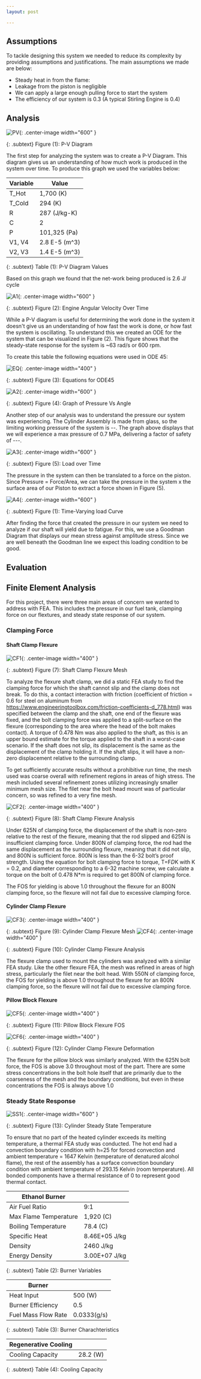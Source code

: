 ```yaml
---
layout: post

---
```


## Assumptions

To tackle designing this system we needed to reduce its complexity by providing assumptions and justifications. The main assumptions we made are below:

- Steady heat in from the flame:
- Leakage from the piston is negligible
- We can apply a large enough pulling force to start the system  
- The efficiency of our system is 0.3 (A typical Stirling Engine is 0.4)

## Analysis

![PV](https://eliaswheatfall.github.io/StirlingEngineOne/assets/pv.png){: .center-image width="600" }

{: .subtext}
Figure (1): P-V Diagram

The first step for analyzing the system was to create a P-V Diagram. This diagram gives us an understanding of how much work is produced in the system over time. To produce this graph we used the variables below:


Variable       |           Value            |
--------------------- | --------------------- | 
T_Hot        | 1,700 (K)                   | 
T_Cold       | 294 (K)              | 
R            | 287 (J/kg-K)               | 
C            | 2         | 
P            | 101,325 (Pa)             |
V1, V4       | 2.8 E-5 (m^3)         |
V2, V3       | 1.4 E-5 (m^3)         |

{: .subtext}
Table (1): P-V Diagram Values

Based on this graph we found that the net-work being produced is 2.6 J/ cycle



![A1](https://eliaswheatfall.github.io/StirlingEngineOne/assets/ODE.png){: .center-image width="600" }

{: .subtext}
Figure (2): Engine Angular Velocity Over Time

While a P-V diagram is useful for determining the work done in the system it doesn't give us an understanding of how fast the work is done, or how fast the system is oscillating. To understand this we created an ODE for the system that can be visualized in Figure (2). This figure shows that the steady-state response for the system is ~63 rad/s or 600 rpm. 

To create this table the following equations were used in ODE 45: 

![EQ](https://eliaswheatfall.github.io/StirlingEngineOne/assets/eq.png){: .center-image width="400" }

{: .subtext}
Figure (3): Equations for ODE45




![A2](https://eliaswheatfall.github.io/StirlingEngineOne/assets/PvA.png){: .center-image width="600" }

{: .subtext}
Figure (4): Graph of Pressure Vs Angle

Another step of our analysis was to understand the pressure our system was experiencing. The Cylinder Assembly is made from glass, so the limiting working pressure of the system is --. The graph above displays that we will experience a max pressure of 0.7 MPa, delivering a factor of safety of ---.


![A3](https://eliaswheatfall.github.io/StirlingEngineOne/assets/TLC.png){: .center-image width="600" }

{: .subtext}
Figure (5): Load over Time

The pressure in the system can then be translated to a force on the piston. Since Pressure = Force/Area, we can take the pressure in the system x the surface area of our Piston to extract a force shown in Figure (5).


![A4](https://eliaswheatfall.github.io/StirlingEngineOne/assets/Goodman.png){: .center-image width="600" }

{: .subtext}
Figure (1): Time-Varying load Curve

After finding the force that created the pressure in our system we need to analyze if our shaft will yield due to fatigue. For this, we use a Goodman Diagram that displays our mean stress against amplitude stress. Since we are well beneath the Goodman line we expect this loading condition to be good.

## Evaluation

## Finite Element Analysis

For this project, there were three main areas of concern we wanted to address with FEA. This includes the pressure in our fuel tank, clamping force on our flextures, and steady state response of our system.

### Clamping Force

#### Shaft Clamp Flexure

![CF1](https://eliaswheatfall.github.io/StirlingEngineOne/assets/mesh_overall_flexure.jpg){: .center-image width="400" }

{: .subtext}
Figure (7): Shaft Clamp Flexure Mesh

To analyze the flexure shaft clamp, we did a static FEA study to find the clamping force for which the shaft cannot slip and the clamp does not break. To do this, a contact interaction with friction (coefficient of friction = 0.6 for steel on aluminum from https://www.engineeringtoolbox.com/friction-coefficients-d_778.html) was specified between the clamp and the shaft, one end of the flexure was fixed, and the bolt clamping force was applied to a split-surface on the flexure (corresponding to the area where the head of the bolt makes contact). A torque of 0.478 Nm was also applied to the shaft, as this is an upper bound estimate for the torque applied to the shaft in a worst-case scenario. If the shaft does not slip, its displacement is the same as the displacement of the clamp holding it. If the shaft slips, it will have a non-zero displacement relative to the surrounding clamp.

To get sufficiently accurate results without a prohibitive run time, the mesh used was coarse overall with refinement regions in areas of high stress. The mesh included several refinement zones utilizing increasingly smaller minimum mesh size. The filet near the bolt head mount was of particular concern, so was refined to a very fine mesh.


![CF2](https://eliaswheatfall.github.io/StirlingEngineOne/assets/800N_FOS_Min.jpg){: .center-image width="400" }

{: .subtext}
Figure (8): Shaft Clamp Flexure Analysis

Under 625N of clamping force, the displacement of the shaft is non-zero relative to the rest of the flexure, meaning that the rod slipped and 625N is insufficient clamping force. Under 800N of clamping force, the rod had the same displacement as the surrounding flexure, meaning that it did not slip, and 800N is sufficient force. 800N is less than the 6-32 bolt’s proof strength. Using the equation for bolt clamping force to torque, 
T=F*D*K
with K = 0.2, and diameter corresponding to a 6-32 machine screw, we calculate a torque on the bolt of 0.478 N*m is required to get 800N of clamping force.

The FOS for yielding is above 1.0 throughout the flexure for an 800N clamping force, so the flexure will not fail due to excessive clamping force.

#### Cylinder Clamp Flexure
![CF3](https://eliaswheatfall.github.io/StirlingEngineOne/assets/coldclamp_mesxh.jpg){: .center-image width="400" }

{: .subtext}
Figure (9): Cylinder Clamp Flexure Mesh
![CF4](https://eliaswheatfall.github.io/StirlingEngineOne/assets/x550N_FOS_sus_coldclamp.jpg){: .center-image width="400" }

{: .subtext}
Figure (10): Cylinder Clamp Flexure Analysis

The flexure clamp used to mount the cylinders was analyzed with a similar FEA study. Like the other flexure FEA, the mesh was refined in areas of high stress, particularly the filet near the bolt head. With 550N of clamping force, the FOS for yielding is above 1.0 throughout the flexure for an 800N clamping force, so the flexure will not fail due to excessive clamping force.


#### Pillow Block Flexure

![CF5](https://eliaswheatfall.github.io/StirlingEngineOne/assets/Pillow_625N_FOS.jpg){: .center-image width="400" }

{: .subtext}
Figure (11): Pillow Block Flexure FOS

![CF6](https://eliaswheatfall.github.io/StirlingEngineOne/assets/Pillow_Disp_625N.jpg){: .center-image width="400" }

{: .subtext}
Figure (12): Cylinder Clamp Flexure Deformation

The flexure for the pillow block was similarly analyzed. With the 625N bolt force, the FOS is above 3.0 throughout most of the part. There are some stress concentrations in the bolt hole itself that are primarily due to the coarseness of the mesh and the boundary conditions, but even in these concentrations the FOS is always above 1.0

### Steady State Response
![SS1](https://eliaswheatfall.github.io/StirlingEngineOne/assets/thermal_nocut.jpg){: .center-image width="600" }

{: .subtext}
Figure (13): Cylinder Steady State Temperature

To ensure that no part of the heated cylinder exceeds its melting temperature, a thermal FEA study was conducted. The hot end had a convection boundary condition with h=25 for forced convection and ambient temperature = 1647 Kelvin (temperature of denatured alcohol flame), the rest of the assembly has a surface convection boundary condition with ambient temperature of 293.15 Kelvin (room temperature). All bonded components have a thermal resistance of 0 to represent good thermal contact.


Ethanol Burner       |                       |
--------------------- | --------------------- | 
Air Fuel Ratio        | 9:1                   | 
Max Flame Temperature | 1,920 (C)              | 
Boiling Temperature   | 78.4 (C)               | 
Specific Heat         | 8.46E+05 J/kg         | 
Density               | 2460 J/kg             |
Energy Density        | 3.00E+07 J/kg         |

{: .subtext}
Table (2): Burner Variables

Burner       |                       |
--------------------- | --------------------- | 
Heat Input            | 500 (W)                   | 
Burner Efficiency      | 0.5                      |
Fuel Mass Flow Rate   | 0.0333(g/s)               | 

{: .subtext}
Table (3): Burner Charachteristics

Regenerative Cooling      |                       |
--------------------- | --------------------- | 
Cooling Capacity            | 28.2 (W)                   | 

{: .subtext}
Table (4): Cooling Capacity



